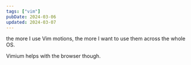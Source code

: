 ```yaml
---
tags: ["vim"]
pubDate: 2024-03-06
updated: 2024-03-07
---
```


the more I use Vim motions, the more I want to use them across the whole OS.

Vimium helps with the browser though.

